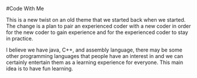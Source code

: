 #Code With Me

This is a new twist on an old theme that we started back when we started. The change is a plan to pair an experienced coder with a new coder in order for the new coder to gain experience and for the experienced coder to stay in practice.

I believe we have java, C++, and assembly language, there may be some other programming languages that people have an interest in and we can certainly entertain them as a learning experience for everyone. This main idea is to have fun learning.
